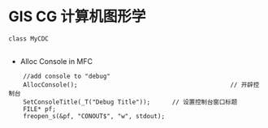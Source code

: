 ﻿# GIS CG 计算机图形学
````
class MyCDC 
````

##
- Alloc Console in MFC
````
	//add console to "debug"
	AllocConsole();                                          // 开辟控制台
	SetConsoleTitle(_T("Debug Title"));      // 设置控制台窗口标题
	FILE* pf;
	freopen_s(&pf, "CONOUT$", "w", stdout);
````